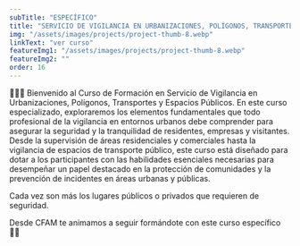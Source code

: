 ```yaml
---
subTitle: "ESPECÍFICO" 
title: "SERVICIO DE VIGILANCIA EN URBANIZACIONES, POLÍGONOS, TRANSPORTES Y ESPACIOS PÚBLICOS"
img: "/assets/images/projects/project-thumb-8.webp"
linkText: "ver curso"
featureImg1: "/assets/images/projects/project-thumb-8.webp"
featureImg2: ""
order: 16
---
```

👮👮‍♂️ Bienvenido al Curso de Formación en Servicio de Vigilancia en Urbanizaciones, Polígonos, Transportes y Espacios 
Públicos. En este curso especializado, exploraremos los elementos fundamentales que todo profesional de la vigilancia en 
entornos urbanos debe comprender para asegurar la seguridad y la tranquilidad de residentes, empresas y visitantes. 
Desde la supervisión de áreas residenciales y comerciales hasta la vigilancia de espacios de transporte público, este 
curso está diseñado para dotar a los participantes con las habilidades esenciales necesarias para desempeñar un papel 
destacado en la protección de comunidades y la prevención de incidentes en áreas urbanas y públicas.

Cada vez son más los lugares públicos o privados que requieren de seguridad.

Desde CFAM te animamos a seguir formándote con este curso específico 💪🏻